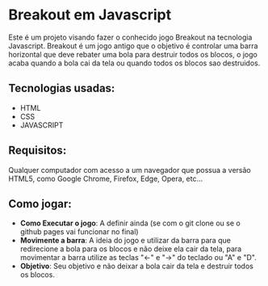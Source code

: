 # Breakout em Javascript

Este é um projeto visando fazer o conhecido jogo Breakout na tecnologia Javascript. Breakout é um jogo antigo que o objetivo é controlar uma barra horizontal que deve rebater uma bola para destruir todos os blocos, o jogo acaba quando a bola cai da tela ou quando todos os blocos sao destruidos.

## Tecnologias usadas:
- HTML
- CSS
- JAVASCRIPT

## Requisitos:
Qualquer computador com acesso a um navegador que possua a versão HTML5, como Google Chrome, Firefox, Edge, Opera, etc...

## Como jogar:
- **Como Executar o jogo**: A definir ainda (se com o git clone ou se o github pages vai funcionar no final)
- **Movimente a barra**: A ideia do jogo e utilizar da barra para que redirecione a bola para os blocos e não deixe ela cair da tela, para movimentar a barra utilize as teclas "<-" e "->" do teclado ou "A" e "D".
- **Objetivo**: Seu objetivo e não deixar a bola cair da tela e destruir todos os blocos.
